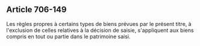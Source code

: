 Article 706-149
----
Les règles propres à certains types de biens prévues par le présent titre, à
l'exclusion de celles relatives à la décision de saisie, s'appliquent aux biens
compris en tout ou partie dans le patrimoine saisi.
